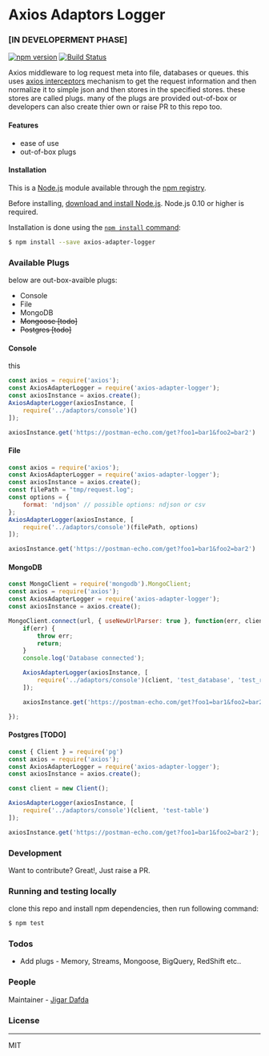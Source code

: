 # Axios Adaptors Logger
### [IN DEVELOPERMENT PHASE]

[![npm version](https://badge.fury.io/js/axios-adapter-logger.svg)](https://badge.fury.io/js/axios-adapter-logger)
[![Build Status](https://travis-ci.org/gofynd/axios-adapter-logger.svg?branch=master)](https://travis-ci.org/gofynd/axios-adapter-logger)

Axios middleware to log request meta into file, databases or queues. this uses [axios interceptors](https://github.com/axios/axios#interceptors) mechanism to get the request information and then normalize it to simple json and then stores in the specified stores. these stores are called plugs. many of the plugs are provided out-of-box or developers can also create thier own or raise PR to this repo too.

#### Features
  - ease of use
  - out-of-box plugs

#### Installation

This is a [Node.js](https://nodejs.org/en/) module available through the [npm registry](https://www.npmjs.com/).

Before installing, [download and install Node.js](https://nodejs.org/en/download/). Node.js 0.10 or higher is required.

Installation is done using the [`npm install` command](https://docs.npmjs.com/getting-started/installing-npm-packages-locally):

```bash
$ npm install --save axios-adapter-logger
```

### Available Plugs

below are out-box-avaible plugs:

* Console
* File
* MongoDB
* ~~Mongoose [todo]~~
* ~~Postgres [todo]~~

#### Console

this 

```js
const axios = require('axios');
const AxiosAdapterLogger = require('axios-adapter-logger');
const axiosInstance = axios.create();
AxiosAdapterLogger(axiosInstance, [
    require('../adaptors/console')()
]);

axiosInstance.get('https://postman-echo.com/get?foo1=bar1&foo2=bar2')
```

#### File

```js
const axios = require('axios');
const AxiosAdapterLogger = require('axios-adapter-logger');
const axiosInstance = axios.create();
const filePath = "tmp/request.log";
const options = {
    format: 'ndjson' // possible options: ndjson or csv
};
AxiosAdapterLogger(axiosInstance, [
    require('../adaptors/console')(filePath, options)
]);

axiosInstance.get('https://postman-echo.com/get?foo1=bar1&foo2=bar2')
```

#### MongoDB

```js
const MongoClient = require('mongodb').MongoClient;
const axios = require('axios');
const AxiosAdapterLogger = require('axios-adapter-logger');
const axiosInstance = axios.create();

MongoClient.connect(url, { useNewUrlParser: true }, function(err, client) {
    if(err) {
        throw err;
        return;
    }
    console.log('Database connected');

    AxiosAdapterLogger(axiosInstance, [
        require('../adaptors/console')(client, 'test_database', 'test_req_logs_coll')
    ]);

    axiosInstance.get('https://postman-echo.com/get?foo1=bar1&foo2=bar2');

});

```

#### Postgres [TODO]


```js
const { Client } = require('pg')
const axios = require('axios');
const AxiosAdapterLogger = require('axios-adapter-logger');
const axiosInstance = axios.create();

const client = new Client();

AxiosAdapterLogger(axiosInstance, [
    require('../adaptors/console')(client, 'test-table')
]);

axiosInstance.get('https://postman-echo.com/get?foo1=bar1&foo2=bar2');

```


### Development
Want to contribute? Great!, Just raise a PR.

### Running and testing locally

clone this repo and install npm dependencies, then run following command:

```sh
$ npm test
```

### Todos

 - Add plugs - Memory, Streams, Mongoose, BigQuery, RedShift etc..

### People

Maintainer - [Jigar Dafda](https://github.com/jigardafda)

### License
----
MIT
